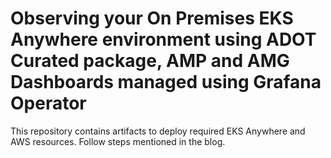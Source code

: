 # Observing your On Premises EKS Anywhere environment using ADOT Curated package, AMP and AMG Dashboards managed using Grafana Operator

This repository contains artifacts to deploy required EKS Anywhere and AWS resources. Follow steps mentioned in the blog.

